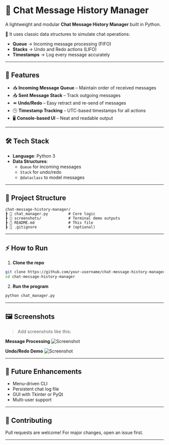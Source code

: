 # 💬 Chat Message History Manager

A lightweight and modular **Chat Message History Manager** built in Python.

🧠 It uses classic data structures to simulate chat operations:

- **Queue** → Incoming message processing (FIFO)
- **Stacks** → Undo and Redo actions (LIFO)
- **Timestamps** → Log every message accurately

---

## 🚀 Features

- 📥 **Incoming Message Queue** – Maintain order of received messages
- 📤 **Sent Message Stack** – Track outgoing messages
- ⏪ **Undo/Redo** – Easy retract and re-send of messages
- 🕒 **Timestamp Tracking** – UTC-based timestamps for all actions
- 🖥️ **Console-based UI** – Neat and readable output

---

## 🛠️ Tech Stack

- **Language**: Python 3
- **Data Structures**:
  - `Queue` for incoming messages
  - `Stack` for undo/redo
  - `@dataclass` to model messages

---

## 📂 Project Structure

```
chat-message-history-manager/
┣ 📜 chat_manager.py         # Core logic
┣ 📂 screenshots/            # Terminal demo outputs
┣ 📜 README.md               # This file
┣ 📜 .gitignore              # (optional)
```

---

## ⚡ How to Run

1. **Clone the repo**  
```bash
git clone https://github.com/your-username/chat-message-history-manager.git
cd chat-message-history-manager
```

2. **Run the program**  
```bash
python chat_manager.py
```

---

## 🖼️ Screenshots

> Add screenshots like this:

**Message Processing**
![Screenshot](screenshots/queue_demo.png)

**Undo/Redo Demo**
![Screenshot](screenshots/undo_redo.png)

---

## 🎯 Future Enhancements

- Menu-driven CLI
- Persistent chat log file
- GUI with Tkinter or PyQt
- Multi-user support

---

## 🤝 Contributing

Pull requests are welcome! For major changes, open an issue first.

---
